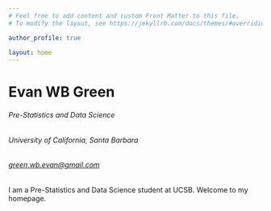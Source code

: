 ```yaml
---
# Feel free to add content and custom Front Matter to this file.
# To modify the layout, see https://jekyllrb.com/docs/themes/#overriding-theme-defaults

author_profile: true

layout: home
---
```


# Evan WB Green

###### Pre-Statistics and Data Science

###### University of California, Santa Barbara

###### green.wb.evan@gmail.com


I am a Pre-Statistics and Data Science student at UCSB. Welcome to my homepage.